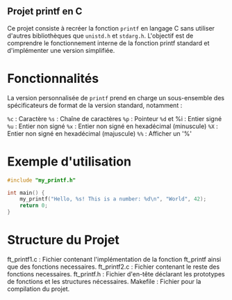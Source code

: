 ## Projet printf en C
Ce projet consiste à recréer la fonction `printf` en langage C sans utiliser d'autres bibliothèques que `unistd.h` et `stdarg.h`. L'objectif est de comprendre le fonctionnement interne de la fonction printf standard et d'implémenter une version simplifiée.

# Fonctionnalités
La version personnalisée de `printf` prend en charge un sous-ensemble des spécificateurs de format de la version standard, notamment :

`%c` : Caractère
`%s` : Chaîne de caractères
`%p` : Pointeur
`%d` et %i : Entier signé
`%u` : Entier non signé
`%x` : Entier non signé en hexadécimal (minuscule)
`%X` : Entier non signé en hexadécimal (majuscule)
`%%` : Afficher un '%'
# Exemple d'utilisation
```c
#include "my_printf.h"

int main() {
    my_printf("Hello, %s! This is a number: %d\n", "World", 42);
    return 0;
}
```
# Structure du Projet
ft_printf1.c : Fichier contenant l'implémentation de la fonction ft_printf ainsi que des fonctions necessaires.
ft_printf2.c : Fichier contenant le reste des fonctions necessaires.
ft_printf.h : Fichier d'en-tête déclarant les prototypes de fonctions et les structures nécessaires.
Makefile : Fichier pour la compilation du projet.
